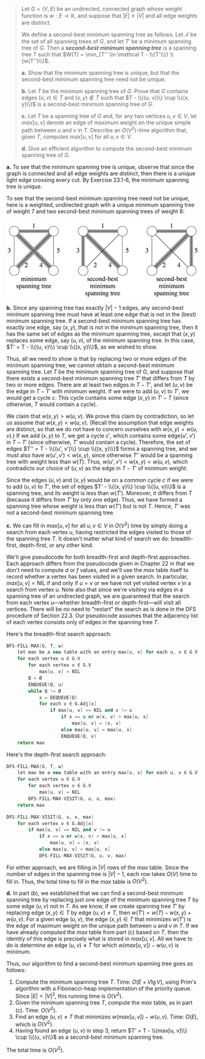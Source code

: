 > Let $G = (V, E)$ be an undirected, connected graph whose weight function is $w: E \rightarrow \mathbb R$, and suppose that $|E| \ge |V|$ and all edge weights are distinct.
>
> We define a second-best minimum spanning tree as follows. Let $\mathcal T$ be the set of all spanning trees of $G$, and let $T'$ be a minimum spanning tree of $G$. Then a **_second-best minimum spanning tree_** is a spanning tree $T$ such that $W(T) = \min_{T'' \in \mathcal T - \\{T'\\}} \\{w(T'')\\}$.
>
> **a.** Show that the minimum spanning tree is unique, but that the second-best minimum spanning tree need not be unique.
>
> **b.** Let $T$ be the minimum spanning tree of $G$. Prove that $G$ contains edges $(u, v) \in T$ and $(x, y) \notin T$ such that $T - \\{(u, v)\\} \cup \\{(x, y)\\}$ is a second-best minimum spanning tree of $G$.
>
> **c.** Let $T$ be a spanning tree of $G$ and, for any two vertices $u, v \in V$, let $max[u, v]$ denote an edge of maximum weight on the unique simple path between $u$ and $v$ in $T$. Describe an $O(V^2)$-time algorithm that, given $T$, computes $max[u, v]$ for all $u, v \in V$.
>
> **d.** Give an efficient algorithm to compute the second-best minimum spanning tree of $G$.

**a.** To see that the minimum spanning tree is unique, observe that since the graph is connected and all edge weights are distinct, then there is a unique light edge crossing every cut. By Exercise 23.1-6, the minimum spanning tree is unique.

To see that the second-best minimum spanning tree need not be unique, here is a weighted, undirected graph with a unique minimum spanning tree of weight $7$ and two second-best minimum spanning trees of weight $8$:

![](../../img/23-1.png)

**b.** Since any spanning tree has exactly $|V| - 1$ edges, any second-best minimum spanning tree must have at least one edge that is not in the (best) minimum spanning tree. If a second-best minimum spanning tree has exactly one edge, say $(x, y)$, that is not in the minimum spanning tree, then it has the same set of edges as the minimum spanning tree, except that $(x, y)$ replaces some edge, say $(u, v)$, of the minimum spanning tree. In this case, $T' = T - \\{(u, v)\\} \cup \\{(x, y)\\}$, as we wished to show.

Thus, all we need to show is that by replacing two or more edges of the minimum spanning tree, we cannot obtain a second-best minimum spanning tree. Let $T$ be the minimum spanning tree of $G$, and suppose that there exists a second-best minimum spanning tree $T'$ that differs from $T$ by two or more edges. There are at least two edges in $T - T'$, and let $(u, v)$ be the edge in $T - T'$ with minimum weight. If we were to add $(u, v)$ to $T'$, we would get a cycle $c$. This cycle contains some edge $(x, y)$ in $T' - T$ (since otherwise, $T$ would contain a cycle).

We claim that $w(x, y) > w(u, v)$. We prove this claim by contradiction, so let us assume that $w(x, y) < w(u, v)$. (Recall the assumption that edge weights are distinct, so that we do not have to concern ourselves with $w(x, y) = w(u, v)$.) If we add $(x, y)$ to $T$, we get a cycle $c'$, which contains some edge$(u', v')$ in $T - T'$ (since otherwise, $T'$ would contain a cycle). Therefore, the set of edges $T'' = T - \\{(u', v')\\} \cup \\{(x, y)\\}$ forms a spanning tree, and we must also have $w(u', v') < w(x, y)$, since otherwise $T''$ would be a spanning tree with weight less than $w(T)$. Thus, $w(u', v') < w(x, y) < w(u, v)$, which contradicts our choice of $(u, v)$ as the edge in $T - T'$ of minimum weight.

Since the edges $(u, v)$ and $(x, y)$ would be on a common cycle $c$ if we were to add $(u, v)$ to $T'$, the set of edges $T' - \\{(x, y)\\} \cup \\{(u, v)\\}$ is a spanning tree, and its weight is less than $w(T')$. Moreover, it differs from $T$ (because it differs from $T'$ by only one edge). Thus, we have formed a spanning tree whose weight is less than $w(T')$ but is not $T$. Hence, $T'$ was not a second-best minimum spanning tree.

**c.** We can fill in $max[u, v]$ for all $u, v \in V$ in $O(V^2)$ time by simply doing a search from each vertex $u$, having restricted the edges visited to those of the spanning tree $T$. It doesn't matter what kind of search we do: breadth-first, depth-first, or any other kind.

We'll give pseudocode for both breadth-first and depth-first approaches. Each approach differs from the pseudocode given in Chapter 22 in that we don't need to compute $d$ or $f$ values, and we'll use the $max$ table itself to record whether a vertex has been visited in a given search. In particular, $max[u, v] = \text{NIL}$ if and only if $u = v$ or we have not yet visited vertex $v$ in a search from vertex $u$. Note also that since we're visiting via edges in a spanning tree of an undirected graph, we are guaranteed that the search from each vertex $u$—whether breadth-first or depth-first—will visit all vertices. There will be no need to "restart" the search as is done in the $\text{DFS}$ procedure of Section 22.3. Our pseudocode assumes that the adjacency list of each vertex consists only of edges in the spanning tree $T$.

Here's the breadth-first search approach:

```cpp
BFS-FILL-MAX(G, T, w)
    let max be a new table with an entry max[u, v] for each u, v ∈ G.V
    for each vertex u ∈ G.V
        for each vertex v ∈ G.V
            max[u, v] = NIL
        Q = Ø
        ENQUEUE(Q, u)
        while Q != Ø
            x = DEQUEUE(Q)
            for each v ∈ G.Adj[x]
                if max[u, v] == NIL and v != u
                    if x == u or w(x, v) > max[u, x]
                        max[u, v] = (x, v)
                    else max[u, v] = max[u, x]
                    ENQUEUE(Q, v)
    return max
```

Here's the depth-first search approach:

```cpp
DFS-FILL-MAX(G, T, w)
    let max be a new table with an entry max[u, v] for each u, v ∈ G.V
    for each vertex u ∈ G.V
        for each vertex v ∈ G.V
            max[u, v] = NIL
        DFS-FILL-MAX-VISIT(G, u, u, max)
    return max
```

```cpp
DFS-FILL-MAX-VISIT(G, u, x, max)
    for each vertex v ∈ G.Adj[x]
        if max[u, v] == NIL and v != u
            if x == u or w(x, v) > max[u, x]
                max[u, v] = (x, v)
            else max[u, v] = max[u, x]
            DFS-FILL-MAX-VISIT(G, u, v, max)
```

For either approach, we are filling in $|V|$ rows of the $max$ table. Since the number of edges in the spanning tree is $|V| - 1$, each row takes $O(V)$ time to fill in. Thus, the total time to fill in the $max$ table is $O(V^2)$.

**d.** In part (b), we established that we can find a second-best minimum spanning tree by replacing just one edge of the minimum spanning tree $T$ by some edge $(u, v)$ not in $T$. As we know, if we create spanning tree $T'$ by replacing edge $(x, y) \in T$ by edge $(u, v) \ne T$, then $w(T') = w(T) - w(x, y) + w(u, v)$. For a given edge $(u, v)$, the edge $(x, y) \in T$ that minimizes $w(T')$ is the edge of maximum weight on the unique path between $u$ and $v$ in $T$. If we have already computed the $max$ table from part \(c\) based on $T$, then the identity of this edge is precisely what is stored in $max[u, v]$. All we have to do is determine an edge $(u, v) \ne T$ for which $w(max[u, v]) - w(u, v)$ is minimum.

Thus, our algorithm to find a second-best minimum spanning tree goes as follows:

1. Compute the minimum spanning tree $T$. Time: $O(E + V\lg V)$, using Prim's algorithm with a Fibonacci-heap implementation of the priority queue. Since $|E| < |V|^2$, this running time is $O(V^2)$.
2. Given the minimum spanning tree $T$, compute the $max$ table, as in part \(c\). Time: $O(V^2)$.
3. Find an edge $(u, v) \ne T$ that minimizes $w(max[u, v]) - w(u, v)$. Time: $O(E)$, which is $O(V^2)$.
4. Having found an edge $(u, v)$ in step 3, return $T' = T - \\{max[u, v]\\} \cup \\{(u, v)\\}$ as a second-best minimum spanning tree.

The total time is $O(V^2)$.
